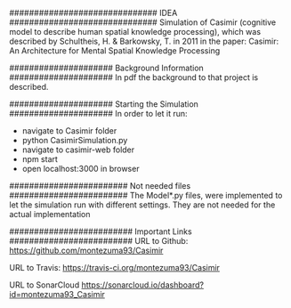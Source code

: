 ############################## IDEA ##############################
Simulation of Casimir (cognitive model to describe human spatial knowledge processing),
which was described by Schultheis, H. & Barkowsky, T. in 2011 in the paper:
Casimir: An Architecture for Mental Spatial Knowledge Processing

##################### Background Information #####################
In pdf the background to that project is described.

##################### Starting the Simulation #####################
In order to let it run:
- navigate to Casimir folder
- python CasimirSimulation.py
- navigate to casimir-web folder
- npm start
- open localhost:3000 in browser

######################## Not needed files ########################
The Model*.py files, were implemented to let the simulation run with different settings.
They are not needed for the actual implementation

######################### Important Links #########################
URL to Github: https://github.com/montezuma93/Casimir

URL to Travis: https://travis-ci.org/montezuma93/Casimir

URL to SonarCloud https://sonarcloud.io/dashboard?id=montezuma93_Casimir
